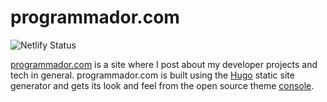 # programmador.com

![Netlify Status][4]

[programmador.com][1] is a site where I post about my developer projects and
tech in general. programmador.com is built using the [Hugo][2] static site
generator and gets its look and feel from the open source theme [console][3].

[1]: https://www.programmador.com
[2]: https://gohugo.io
[3]: https://themes.gohugo.io/themes/hugo-theme-console/
[4]: https://api.netlify.com/api/v1/badges/2132bf91-61c6-4e2d-979a-aaff625d56fd/deploy-status
